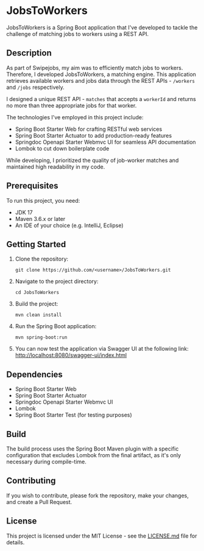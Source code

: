 # JobsToWorkers

JobsToWorkers is a Spring Boot application that I've developed to tackle the challenge of matching jobs to workers using a REST API.

## Description

As part of Swipejobs, my aim was to efficiently match jobs to workers. Therefore, I developed JobsToWorkers, a matching engine. This application retrieves available workers and jobs data through the REST APIs - `/workers` and `/jobs` respectively.

I designed a unique REST API - `matches` that accepts a `workerId` and returns no more than three appropriate jobs for that worker.

The technologies I've employed in this project include:

- Spring Boot Starter Web for crafting RESTful web services
- Spring Boot Starter Actuator to add production-ready features
- Springdoc Openapi Starter Webmvc UI for seamless API documentation
- Lombok to cut down boilerplate code

While developing, I prioritized the quality of job-worker matches and maintained high readability in my code.

## Prerequisites

To run this project, you need:

- JDK 17
- Maven 3.6.x or later
- An IDE of your choice (e.g. IntelliJ, Eclipse)

## Getting Started

1. Clone the repository:
   ```
   git clone https://github.com/<username>/JobsToWorkers.git
   ```

2. Navigate to the project directory:
   ```
   cd JobsToWorkers
   ```

3. Build the project:
   ```
   mvn clean install
   ```

4. Run the Spring Boot application:
   ```
   mvn spring-boot:run
   ```

5. You can now test the application via Swagger UI at the following link: [http://localhost:8080/swagger-ui/index.html](http://localhost:8080/swagger-ui/index.html)

## Dependencies

- Spring Boot Starter Web
- Spring Boot Starter Actuator
- Springdoc Openapi Starter Webmvc UI
- Lombok
- Spring Boot Starter Test (for testing purposes)

## Build

The build process uses the Spring Boot Maven plugin with a specific configuration that excludes Lombok from the final artifact, as it's only necessary during compile-time.

## Contributing

If you wish to contribute, please fork the repository, make your changes, and create a Pull Request.

## License

This project is licensed under the MIT License - see the [LICENSE.md](LICENSE.md) file for details.